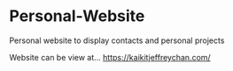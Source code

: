 # Personal-Website
Personal website to display contacts and personal projects

Website can be view at...
https://kaikitjeffreychan.com/ 


